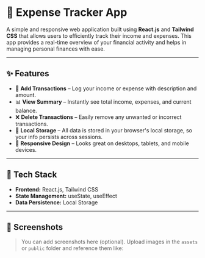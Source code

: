 # 💸 Expense Tracker App

A simple and responsive web application built using **React.js** and **Tailwind CSS** that allows users to efficiently track their income and expenses. This app provides a real-time overview of your financial activity and helps in managing personal finances with ease.

---

## ✨ Features

- 🔄 **Add Transactions** – Log your income or expense with description and amount.
- 📊 **View Summary** – Instantly see total income, expenses, and current balance.
- ❌ **Delete Transactions** – Easily remove any unwanted or incorrect transactions.
- 💾 **Local Storage** – All data is stored in your browser's local storage, so your info persists across sessions.
- 📱 **Responsive Design** – Looks great on desktops, tablets, and mobile devices.

---

## 🚀 Tech Stack

- **Frontend:** React.js, Tailwind CSS
- **State Management:** useState, useEffect
- **Data Persistence:** Local Storage

---

## 📸 Screenshots

> You can add screenshots here (optional). Upload images in the `assets` or `public` folder and reference them like:


